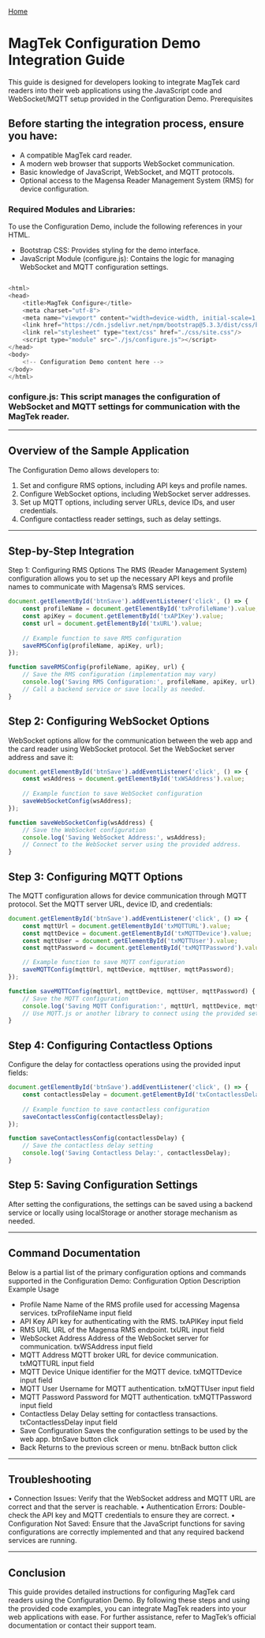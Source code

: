 [Home](./MagTek_Demo_Project.md)

# MagTek Configuration Demo Integration Guide
This guide is designed for developers looking to integrate MagTek card readers into their web applications using the JavaScript code and WebSocket/MQTT setup provided in the Configuration Demo.
Prerequisites

## Before starting the integration process, ensure you have:
- A compatible MagTek card reader.
- A modern web browser that supports WebSocket communication.
- Basic knowledge of JavaScript, WebSocket, and MQTT protocols.
- Optional access to the Magensa Reader Management System (RMS) for device configuration.

### Required Modules and Libraries:
To use the Configuration Demo, include the following references in your HTML.
- Bootstrap CSS: Provides styling for the demo interface.
- JavaScript Module (configure.js): Contains the logic for managing WebSocket and MQTT configuration settings.

````javascript

<html>
<head>
    <title>MagTek Configure</title>
    <meta charset="utf-8">
    <meta name="viewport" content="width=device-width, initial-scale=1, shrink-to-fit=yes">
    <link href="https://cdn.jsdelivr.net/npm/bootstrap@5.3.3/dist/css/bootstrap.min.css" rel="stylesheet" integrity="sha384-QWTKZyjpPEjISv5WaRU9OFeRpok6YctnYmDr5pNlyT2bRjXh0JMhjY6hW+ALEwIH" crossorigin="anonymous">
    <link rel="stylesheet" type="text/css" href="./css/site.css"/>
    <script type="module" src="./js/configure.js"></script>
</head>
<body>
    <!-- Configuration Demo content here -->
</body>
</html>
````
### configure.js: This script manages the configuration of WebSocket and MQTT settings for communication with the MagTek reader.
________________________________________

## Overview of the Sample Application
The Configuration Demo allows developers to:
1.	Set and configure RMS options, including API keys and profile names.
2.	Configure WebSocket options, including WebSocket server addresses.
3.	Set up MQTT options, including server URLs, device IDs, and user credentials.
4.	Configure contactless reader settings, such as delay settings.
________________________________________

## Step-by-Step Integration
Step 1: Configuring RMS Options
The RMS (Reader Management System) configuration allows you to set up the necessary API keys and profile names to communicate with Magensa’s RMS services.
````javascript
document.getElementById('btnSave').addEventListener('click', () => {
    const profileName = document.getElementById('txProfileName').value;
    const apiKey = document.getElementById('txAPIKey').value;
    const url = document.getElementById('txURL').value;
    
    // Example function to save RMS configuration
    saveRMSConfig(profileName, apiKey, url);
});

function saveRMSConfig(profileName, apiKey, url) {
    // Save the RMS configuration (implementation may vary)
    console.log('Saving RMS Configuration:', profileName, apiKey, url);
    // Call a backend service or save locally as needed.
}
````
## Step 2: Configuring WebSocket Options
WebSocket options allow for the communication between the web app and the card reader using WebSocket protocol. Set the WebSocket server address and save it:
````javascript
document.getElementById('btnSave').addEventListener('click', () => {
    const wsAddress = document.getElementById('txWSAddress').value;
    
    // Example function to save WebSocket configuration
    saveWebSocketConfig(wsAddress);
});

function saveWebSocketConfig(wsAddress) {
    // Save the WebSocket configuration
    console.log('Saving WebSocket Address:', wsAddress);
    // Connect to the WebSocket server using the provided address.
}
````
## Step 3: Configuring MQTT Options
The MQTT configuration allows for device communication through MQTT protocol. Set the MQTT server URL, device ID, and credentials:
````javascript
document.getElementById('btnSave').addEventListener('click', () => {
    const mqttUrl = document.getElementById('txMQTTURL').value;
    const mqttDevice = document.getElementById('txMQTTDevice').value;
    const mqttUser = document.getElementById('txMQTTUser').value;
    const mqttPassword = document.getElementById('txMQTTPassword').value;

    // Example function to save MQTT configuration
    saveMQTTConfig(mqttUrl, mqttDevice, mqttUser, mqttPassword);
});

function saveMQTTConfig(mqttUrl, mqttDevice, mqttUser, mqttPassword) {
    // Save the MQTT configuration
    console.log('Saving MQTT Configuration:', mqttUrl, mqttDevice, mqttUser);
    // Use MQTT.js or another library to connect using the provided settings.
}
````
## Step 4: Configuring Contactless Options
Configure the delay for contactless operations using the provided input fields:
````javascript
document.getElementById('btnSave').addEventListener('click', () => {
    const contactlessDelay = document.getElementById('txContactlessDelay').value;
    
    // Example function to save contactless configuration
    saveContactlessConfig(contactlessDelay);
});

function saveContactlessConfig(contactlessDelay) {
    // Save the contactless delay setting
    console.log('Saving Contactless Delay:', contactlessDelay);
}
````
## Step 5: Saving Configuration Settings
After setting the configurations, the settings can be saved using a backend service or locally using localStorage or another storage mechanism as needed.
________________________________________
## Command Documentation
Below is a partial list of the primary configuration options and commands supported in the Configuration Demo:
Configuration Option	Description	Example Usage

- Profile Name	Name of the RMS profile used for accessing Magensa services.	txProfileName input field
- API Key	API key for authenticating with the RMS.	txAPIKey input field
- RMS URL	URL of the Magensa RMS endpoint.	txURL input field
- WebSocket Address	Address of the WebSocket server for communication.	txWSAddress input field
- MQTT Address	MQTT broker URL for device communication.	txMQTTURL input field
- MQTT Device	Unique identifier for the MQTT device.	txMQTTDevice input field
- MQTT User	Username for MQTT authentication.	txMQTTUser input field
- MQTT Password	Password for MQTT authentication.	txMQTTPassword input field
- Contactless Delay	Delay setting for contactless transactions.	txContactlessDelay input field
- Save Configuration	Saves the configuration settings to be used by the web app.	btnSave button click
- Back	Returns to the previous screen or menu.	btnBack button click
________________________________________
## Troubleshooting
•	Connection Issues: Verify that the WebSocket address and MQTT URL are correct and that the server is reachable.
•	Authentication Errors: Double-check the API key and MQTT credentials to ensure they are correct.
•	Configuration Not Saved: Ensure that the JavaScript functions for saving configurations are correctly implemented and that any required backend services are running.
________________________________________
## Conclusion
This guide provides detailed instructions for configuring MagTek card readers using the Configuration Demo. By following these steps and using the provided code examples, you can integrate MagTek readers into your web applications with ease. For further assistance, refer to MagTek’s official documentation or contact their support team.